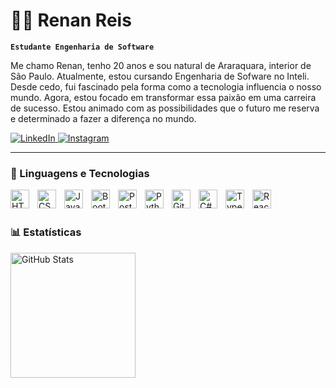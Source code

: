 # 🧑‍💻 Renan Reis

**`Estudante Engenharia de Software`**

Me chamo Renan, tenho 20 anos e sou natural de Araraquara, interior de São Paulo. Atualmente, estou cursando Engenharia de Sofware no Inteli. Desde cedo, fui fascinado pela forma como a tecnologia influencia o nosso mundo. Agora, estou focado em transformar essa paixão em uma carreira de sucesso. Estou animado com as possibilidades que o futuro me reserva e determinado a fazer a diferença no mundo.

<p align="left">
    <a href="https://www.linkedin.com/in/renan-reis-483a10289/" target="_blank">
        <img 
            alt="LinkedIn" 
            title="Visite meu LinkedIn" 
            src="https://img.shields.io/badge/LinkedIn-0A66C2?style=for-the-badge&logo=linkedin&logoColor=white"
        />
    </a> 
    <a href="https://instagram.com/renanreis05" target="_blank">
        <img 
            alt="Instagram" 
            title="Visite meu Instagram" 
            src="https://img.shields.io/badge/Instagram-E4405F?style=for-the-badge&logo=instagram&logoColor=white"
        />
    </a>
</p>

---

### 🤖 Linguagens e Tecnologias

<img 
    align="left" 
    alt="HTML"
    title="HTML" 
    width="30px" 
    style="padding-right: 10px;" 
    src="https://cdn.jsdelivr.net/gh/devicons/devicon@latest/icons/html5/html5-original.svg" 
/>
<img 
    align="left" 
    alt="CSS" 
    title="CSS"
    width="30px" 
    style="padding-right: 10px;" 
    src="https://cdn.jsdelivr.net/gh/devicons/devicon@latest/icons/css3/css3-original.svg" 
/>
<img 
    align="left" 
    alt="JavaScript" 
    title="JavaScript"
    width="30px" 
    style="padding-right: 10px;" 
    src="https://cdn.jsdelivr.net/gh/devicons/devicon@latest/icons/javascript/javascript-original.svg" 
/>
<img 
    align="left" 
    alt="Bootstrap"
    title="Bootstrap" 
    width="30px" 
    style="padding-right: 10px;" 
    src="https://cdn.jsdelivr.net/gh/devicons/devicon@latest/icons/bootstrap/bootstrap-original.svg" 
/>
<img 
    align="left" 
    alt="PostgreSQL" 
    title="PostgreSQL"
    width="30px" 
    style="padding-right: 10px;" 
    src="https://cdn.jsdelivr.net/gh/devicons/devicon@latest/icons/postgresql/postgresql-original.svg"
/>
<img 
    align="left" 
    alt="Python" 
    title="Python"
    width="30px" 
    style="padding-right: 10px;" 
    src="https://cdn.jsdelivr.net/gh/devicons/devicon@latest/icons/python/python-original.svg" 
/>
<img 
    align="left" 
    alt="Git" 
    title="Git"
    width="30px" 
    style="padding-right: 10px;" 
    src="https://cdn.jsdelivr.net/gh/devicons/devicon@latest/icons/git/git-original.svg" 
/>
<img 
    align="left" 
    alt="C#" 
    title="C#"
    width="30px" 
    style="padding-right: 10px;" 
    src="https://cdn.jsdelivr.net/gh/devicons/devicon@latest/icons/csharp/csharp-original.svg" 
/>
<img 
    align="left" 
    alt="Typescript" 
    title="Typescript"
    width="30px" 
    style="padding-right: 10px;" 
    src="https://cdn.jsdelivr.net/gh/devicons/devicon@latest/icons/typescript/typescript-original.svg"
/>

<img 
    align="left" 
    alt="React" 
    title="React"
    width="30px" 
    style="padding-right: 10px;" 
    src="https://cdn.jsdelivr.net/gh/devicons/devicon@latest/icons/react/react-original.svg"
/>

<br/>
<br/>

### 📊 Estatísticas

<p>

<img 
   align="left" 
   alt="GitHub Stats" 
   height="200" 
   src="https://github-readme-stats.vercel.app/api/top-langs/?username=Renan-Coding&theme=tokyonight&layout=compact&custom_title=Tecnologias&langs_count=9&exclude_repo=exercicio_peixe,exercicio_passarinho,exercicio_alien" 
/>


</p>
